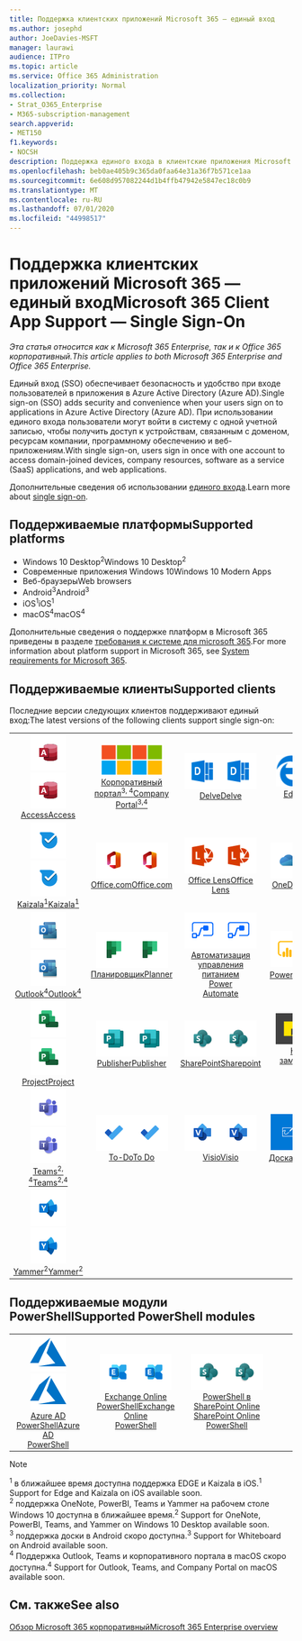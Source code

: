 ```yaml
---
title: Поддержка клиентских приложений Microsoft 365 — единый вход
ms.author: josephd
author: JoeDavies-MSFT
manager: laurawi
audience: ITPro
ms.topic: article
ms.service: Office 365 Administration
localization_priority: Normal
ms.collection:
- Strat_O365_Enterprise
- M365-subscription-management
search.appverid:
- MET150
f1.keywords:
- NOCSH
description: Поддержка единого входа в клиентские приложения Microsoft 365.
ms.openlocfilehash: beb0ae405b9c365da0faa64e31a36f7b571ce1aa
ms.sourcegitcommit: 6e608d957082244d1b4ffb47942e5847ec18c0b9
ms.translationtype: MT
ms.contentlocale: ru-RU
ms.lasthandoff: 07/01/2020
ms.locfileid: "44998517"
---
```

# <a name="microsoft-365-client-app-support--single-sign-on"></a><span data-ttu-id="7793a-103">Поддержка клиентских приложений Microsoft 365 — единый вход</span><span class="sxs-lookup"><span data-stu-id="7793a-103">Microsoft 365 Client App Support — Single Sign-On</span></span>

<span data-ttu-id="7793a-104">*Эта статья относится как к Microsoft 365 Enterprise, так и к Office 365 корпоративный.*</span><span class="sxs-lookup"><span data-stu-id="7793a-104">*This article applies to both Microsoft 365 Enterprise and Office 365 Enterprise.*</span></span>

<span data-ttu-id="7793a-105">Единый вход (SSO) обеспечивает безопасность и удобство при входе пользователей в приложения в Azure Active Directory (Azure AD).</span><span class="sxs-lookup"><span data-stu-id="7793a-105">Single sign-on (SSO) adds security and convenience when your users sign on to applications in Azure Active Directory (Azure AD).</span></span> <span data-ttu-id="7793a-106">При использовании единого входа пользователи могут войти в систему с одной учетной записью, чтобы получить доступ к устройствам, связанным с доменом, ресурсам компании, программному обеспечению и веб-приложениям.</span><span class="sxs-lookup"><span data-stu-id="7793a-106">With single sign-on, users sign in once with one account to access domain-joined devices, company resources, software as a service (SaaS) applications, and web applications.</span></span>

<span data-ttu-id="7793a-107">Дополнительные сведения об использовании [единого входа](https://docs.microsoft.com/azure/active-directory/manage-apps/what-is-single-sign-on).</span><span class="sxs-lookup"><span data-stu-id="7793a-107">Learn more about [single sign-on](https://docs.microsoft.com/azure/active-directory/manage-apps/what-is-single-sign-on).</span></span>

## <a name="supported-platforms"></a><span data-ttu-id="7793a-108">Поддерживаемые платформы</span><span class="sxs-lookup"><span data-stu-id="7793a-108">Supported platforms</span></span>

 - <span data-ttu-id="7793a-109">Windows 10 Desktop<sup>2</sup></span><span class="sxs-lookup"><span data-stu-id="7793a-109">Windows 10 Desktop<sup>2</sup></span></span>
 - <span data-ttu-id="7793a-110">Современные приложения Windows 10</span><span class="sxs-lookup"><span data-stu-id="7793a-110">Windows 10 Modern Apps</span></span>
 - <span data-ttu-id="7793a-111">Веб-браузеры</span><span class="sxs-lookup"><span data-stu-id="7793a-111">Web browsers</span></span>
 - <span data-ttu-id="7793a-112">Android<sup>3</sup></span><span class="sxs-lookup"><span data-stu-id="7793a-112">Android<sup>3</sup></span></span>
 - <span data-ttu-id="7793a-113">iOS<sup>1</sup></span><span class="sxs-lookup"><span data-stu-id="7793a-113">iOS<sup>1</sup></span></span>
 - <span data-ttu-id="7793a-114">macOS<sup>4</sup></span><span class="sxs-lookup"><span data-stu-id="7793a-114">macOS<sup>4</sup></span></span>

<span data-ttu-id="7793a-115">Дополнительные сведения о поддержке платформ в Microsoft 365 приведены в разделе [требования к системе для microsoft 365](https://products.office.com/office-system-requirements).</span><span class="sxs-lookup"><span data-stu-id="7793a-115">For more information about platform support in Microsoft 365, see [System requirements for Microsoft 365](https://products.office.com/office-system-requirements).</span></span>

## <a name="supported-clients"></a><span data-ttu-id="7793a-116">Поддерживаемые клиенты</span><span class="sxs-lookup"><span data-stu-id="7793a-116">Supported clients</span></span>

<span data-ttu-id="7793a-117">Последние версии следующих клиентов поддерживают единый вход:</span><span class="sxs-lookup"><span data-stu-id="7793a-117">The latest versions of the following clients support single sign-on:</span></span>

| | | | | | |
|:---:|:---:|:---:|:---:|:---:|:---:|
| <span data-ttu-id="7793a-118">![Значок Access](media/o365-access-64x64.png)</span><span class="sxs-lookup"><span data-stu-id="7793a-118">![Access icon](media/o365-access-64x64.png)</span></span> <br> [<span data-ttu-id="7793a-119">Access</span><span class="sxs-lookup"><span data-stu-id="7793a-119">Access</span></span>](https://products.office.com/access) | <span data-ttu-id="7793a-120">![Значок портала компании](media/o365-microsoft-64x64.png)</span><span class="sxs-lookup"><span data-stu-id="7793a-120">![Company portal icon](media/o365-microsoft-64x64.png)</span></span> <br> [<span data-ttu-id="7793a-121">Корпоративный <br> портал<sup>3, 4</sup></span><span class="sxs-lookup"><span data-stu-id="7793a-121">Company <br> Portal<sup>3,4</sup> </span></span>](https://docs.microsoft.com/intune-user-help/sign-in-to-the-company-portal) | <span data-ttu-id="7793a-122">![Значок delve](media/o365-delve-64x64.png)</span><span class="sxs-lookup"><span data-stu-id="7793a-122">![Delve icon](media/o365-delve-64x64.png)</span></span> <br> [<span data-ttu-id="7793a-123">Delve</span><span class="sxs-lookup"><span data-stu-id="7793a-123">Delve</span></span>](https://products.office.com/business/intelligent-search) | <span data-ttu-id="7793a-124">![Значок пограничного сервера](media/o365-edge-64x64.png)</span><span class="sxs-lookup"><span data-stu-id="7793a-124">![Edge icon](media/o365-edge-64x64.png)</span></span> <br> [<span data-ttu-id="7793a-125">Edge<sup>1</sup></span><span class="sxs-lookup"><span data-stu-id="7793a-125">Edge<sup>1</sup></span></span>](https://www.microsoft.com/windows/microsoft-edge) | <span data-ttu-id="7793a-126">![Значок Excel](media/o365-excel-64x64.png)</span><span class="sxs-lookup"><span data-stu-id="7793a-126">![Excel icon](media/o365-excel-64x64.png)</span></span> <br> [<span data-ttu-id="7793a-127">Excel</span><span class="sxs-lookup"><span data-stu-id="7793a-127">Excel</span></span>](https://products.office.com/excel) 
| <span data-ttu-id="7793a-128">![Значок Kaizala](media/o365-kaizala-64x64.png)</span><span class="sxs-lookup"><span data-stu-id="7793a-128">![Kaizala icon](media/o365-kaizala-64x64.png)</span></span> <br> [<span data-ttu-id="7793a-129">Kaizala<sup>1</sup></span><span class="sxs-lookup"><span data-stu-id="7793a-129">Kaizala<sup>1</sup></span></span>](https://products.office.com/en/business/microsoft-kaizala) | <span data-ttu-id="7793a-130">![Значок Office.com](media/o365-office-64x64.png)</span><span class="sxs-lookup"><span data-stu-id="7793a-130">![Office.com icon](media/o365-office-64x64.png)</span></span> <br> [<span data-ttu-id="7793a-131">Office.com</span><span class="sxs-lookup"><span data-stu-id="7793a-131">Office.com</span></span>](https://www.office.com/) | <span data-ttu-id="7793a-132">![Значок лупы](media/o365-lens-64x64.png)</span><span class="sxs-lookup"><span data-stu-id="7793a-132">![Lens icon](media/o365-lens-64x64.png)</span></span> <br> [<span data-ttu-id="7793a-133">Office Lens</span><span class="sxs-lookup"><span data-stu-id="7793a-133">Office Lens</span></span>](https://www.microsoft.com/p/office-lens/9wzdncrfj3t8?activetab=pivot%3Aoverviewtab) | <span data-ttu-id="7793a-134">![Значок OneDrive для бизнеса](media/o365-OneDrive-64x64.png)</span><span class="sxs-lookup"><span data-stu-id="7793a-134">![OneDrive for Business icon](media/o365-OneDrive-64x64.png)</span></span> <br> [<span data-ttu-id="7793a-135">OneDrive</span><span class="sxs-lookup"><span data-stu-id="7793a-135">OneDrive</span></span>](https://products.office.com/onedrive-for-business/online-cloud-storage) | <span data-ttu-id="7793a-136">![Значок OneNote](media/o365-OneNote-64x64.png)</span><span class="sxs-lookup"><span data-stu-id="7793a-136">![OneNote icon](media/o365-OneNote-64x64.png)</span></span> <br> [<span data-ttu-id="7793a-137">OneNote<sup>2</sup></span><span class="sxs-lookup"><span data-stu-id="7793a-137">OneNote<sup>2</sup></span></span>](https://products.office.com/onenote) 
| <span data-ttu-id="7793a-138">![Значок Outlook](media/o365-outlook-64x64.png)</span><span class="sxs-lookup"><span data-stu-id="7793a-138">![Outlook icon](media/o365-outlook-64x64.png)</span></span> <br> [<span data-ttu-id="7793a-139">Outlook<sup>4</sup></span><span class="sxs-lookup"><span data-stu-id="7793a-139">Outlook<sup>4</sup></span></span>](https://products.office.com/outlook) | <span data-ttu-id="7793a-140">![Значок Планировщика](media/o365-planner-64x64.png)</span><span class="sxs-lookup"><span data-stu-id="7793a-140">![Planner icon](media/o365-planner-64x64.png)</span></span> <br> [<span data-ttu-id="7793a-141">Планировщик</span><span class="sxs-lookup"><span data-stu-id="7793a-141">Planner</span></span>](https://products.office.com/business/task-management-software) | <span data-ttu-id="7793a-142">![Значок автоматизированного управления питанием](media/o365-flow-64x64.png)</span><span class="sxs-lookup"><span data-stu-id="7793a-142">![Power Automate icon](media/o365-flow-64x64.png)</span></span> <br> [<span data-ttu-id="7793a-143">Автоматизация управления питанием <br></span><span class="sxs-lookup"><span data-stu-id="7793a-143">Power <br> Automate</span></span>](https://flow.microsoft.com) | <span data-ttu-id="7793a-144">![Значок PowerBI](media/o365-powerbi-64x64.png)</span><span class="sxs-lookup"><span data-stu-id="7793a-144">![PowerBI icon](media/o365-powerbi-64x64.png)</span></span> <br> [<span data-ttu-id="7793a-145">Power BI<sup>2</sup></span><span class="sxs-lookup"><span data-stu-id="7793a-145">Power BI<sup>2</sup></span></span>](https://powerbi.microsoft.com)| <span data-ttu-id="7793a-146">![Значок PowerPoint](media/o365-powerpoint-64x64.png)</span><span class="sxs-lookup"><span data-stu-id="7793a-146">![PowerPoint icon](media/o365-powerpoint-64x64.png)</span></span> <br> [<span data-ttu-id="7793a-147">PowerPoint</span><span class="sxs-lookup"><span data-stu-id="7793a-147">PowerPoint</span></span>](https://products.office.com/powerpoint) 
| <span data-ttu-id="7793a-148">![Значок Project](media/o365-project-64x64.png)</span><span class="sxs-lookup"><span data-stu-id="7793a-148">![Project icon](media/o365-project-64x64.png)</span></span> <br> [<span data-ttu-id="7793a-149">Project</span><span class="sxs-lookup"><span data-stu-id="7793a-149">Project</span></span>](https://products.office.com/project) | <span data-ttu-id="7793a-150">![Значок Publisher](media/o365-publisher-64x64.png)</span><span class="sxs-lookup"><span data-stu-id="7793a-150">![Publisher icon](media/o365-publisher-64x64.png)</span></span> <br> [<span data-ttu-id="7793a-151">Publisher</span><span class="sxs-lookup"><span data-stu-id="7793a-151">Publisher</span></span>](https://products.office.com/publisher) | <span data-ttu-id="7793a-152">![Значок SharePoint](media/o365-sharepoint-64x64.png)</span><span class="sxs-lookup"><span data-stu-id="7793a-152">![SharePoint icon](media/o365-sharepoint-64x64.png)</span></span> <br> [<span data-ttu-id="7793a-153">SharePoint</span><span class="sxs-lookup"><span data-stu-id="7793a-153">Sharepoint</span></span>](https://products.office.com/sharepoint) | <span data-ttu-id="7793a-154">![Значок клейких заметок](media/o365-stickynotes-64x64.png)</span><span class="sxs-lookup"><span data-stu-id="7793a-154">![Sticky Notes icon](media/o365-stickynotes-64x64.png)</span></span> <br> [<span data-ttu-id="7793a-155">Клейкие заметки</span><span class="sxs-lookup"><span data-stu-id="7793a-155">Sticky Notes</span></span>](https://www.microsoft.com/p/microsoft-sticky-notes/9nblggh4qghw)  | <span data-ttu-id="7793a-156">![Значок Sway](media/o365-sway-64x64.png)</span><span class="sxs-lookup"><span data-stu-id="7793a-156">![Sway icon](media/o365-sway-64x64.png)</span></span> <br> [<span data-ttu-id="7793a-157">Sway</span><span class="sxs-lookup"><span data-stu-id="7793a-157">Sway</span></span>](https://sway.com) 
| <span data-ttu-id="7793a-158">![Значок Teams](media/o365-teams-64x64.png)</span><span class="sxs-lookup"><span data-stu-id="7793a-158">![Teams icon](media/o365-teams-64x64.png)</span></span> <br> [<span data-ttu-id="7793a-159">Teams<sup>2, 4</sup></span><span class="sxs-lookup"><span data-stu-id="7793a-159">Teams<sup>2,4</sup></span></span>](https://products.office.com/microsoft-teams/group-chat-software) | <span data-ttu-id="7793a-160">![Значок "to do"](media/o365-todo-64x64.png)</span><span class="sxs-lookup"><span data-stu-id="7793a-160">![To Do icon](media/o365-todo-64x64.png)</span></span> <br> [<span data-ttu-id="7793a-161">To-Do</span><span class="sxs-lookup"><span data-stu-id="7793a-161">To Do</span></span>](https://todo.microsoft.com) | <span data-ttu-id="7793a-162">![Значок Visio](media/o365-visio-64x64.png)</span><span class="sxs-lookup"><span data-stu-id="7793a-162">![Visio icon](media/o365-visio-64x64.png)</span></span> <br> [<span data-ttu-id="7793a-163">Visio</span><span class="sxs-lookup"><span data-stu-id="7793a-163">Visio</span></span>](https://products.office.com/visio/flowchart-software) | <span data-ttu-id="7793a-164">![Значок Доски](media/o365-whiteboard-64x64.png)</span><span class="sxs-lookup"><span data-stu-id="7793a-164">![Whiteboard icon](media/o365-whiteboard-64x64.png)</span></span> <br> [<span data-ttu-id="7793a-165">Доска<sup>3</sup></span><span class="sxs-lookup"><span data-stu-id="7793a-165">Whiteboard<sup>3</sup></span></span>](https://whiteboard.microsoft.com/) | <span data-ttu-id="7793a-166">![Значок Word](media/o365-word-64x64.png)</span><span class="sxs-lookup"><span data-stu-id="7793a-166">![Word icon](media/o365-word-64x64.png)</span></span> <br> [<span data-ttu-id="7793a-167">Word</span><span class="sxs-lookup"><span data-stu-id="7793a-167">Word</span></span>](https://products.office.com/word) 
| <span data-ttu-id="7793a-168">![Значок Yammer](media/o365-yammer-64x64.png)</span><span class="sxs-lookup"><span data-stu-id="7793a-168">![Yammer icon](media/o365-yammer-64x64.png)</span></span> <br> [<span data-ttu-id="7793a-169">Yammer<sup>2</sup></span><span class="sxs-lookup"><span data-stu-id="7793a-169">Yammer<sup>2</sup></span></span>](https://products.office.com/yammer/yammer-overview) |

## <a name="supported-powershell-modules"></a><span data-ttu-id="7793a-170">Поддерживаемые модули PowerShell</span><span class="sxs-lookup"><span data-stu-id="7793a-170">Supported PowerShell modules</span></span>

| | | | | | |
|:---:|:---:|:---:|:---:|:---:|:---:|
| <span data-ttu-id="7793a-171">![Значок Azure](media/o365-azure-64x64.png)</span><span class="sxs-lookup"><span data-stu-id="7793a-171">![Azure icon](media/o365-azure-64x64.png)</span></span> <br> [<span data-ttu-id="7793a-172">Azure AD <br> PowerShell</span><span class="sxs-lookup"><span data-stu-id="7793a-172">Azure AD <br> PowerShell</span></span>](https://docs.microsoft.com/powershell/azure/active-directory/overview?view=azureadps-2.0) | <span data-ttu-id="7793a-173">![Значок Exchange](media/o365-exchange-64x64.png)</span><span class="sxs-lookup"><span data-stu-id="7793a-173">![Exchange icon](media/o365-exchange-64x64.png)</span></span> <br> [<span data-ttu-id="7793a-174">Exchange Online <br> PowerShell</span><span class="sxs-lookup"><span data-stu-id="7793a-174">Exchange Online <br> PowerShell</span></span>](https://docs.microsoft.com/powershell/exchange/exchange-online/exchange-online-powershell?view=exchange-ps) | <span data-ttu-id="7793a-175">![Значок SharePoint](media/o365-sharepoint-64x64.png)</span><span class="sxs-lookup"><span data-stu-id="7793a-175">![SharePoint icon](media/o365-sharepoint-64x64.png)</span></span> <br> [<span data-ttu-id="7793a-176">PowerShell в SharePoint Online <br></span><span class="sxs-lookup"><span data-stu-id="7793a-176">SharePoint Online <br> PowerShell</span></span>](https://docs.microsoft.com/powershell/sharepoint/sharepoint-online/connect-sharepoint-online)

> [!NOTE]
> <span data-ttu-id="7793a-177"><sup>1</sup> в ближайшее время доступна поддержка EDGE и Kaizala в iOS.</span><span class="sxs-lookup"><span data-stu-id="7793a-177"><sup>1</sup> Support for Edge and Kaizala on iOS available soon.</span></span> <br>
> <span data-ttu-id="7793a-178"><sup>2</sup> поддержка OneNote, PowerBI, Teams и Yammer на рабочем столе Windows 10 доступна в ближайшее время.</span><span class="sxs-lookup"><span data-stu-id="7793a-178"><sup>2</sup> Support for OneNote, PowerBI, Teams, and Yammer on Windows 10 Desktop available soon.</span></span> <br>
> <span data-ttu-id="7793a-179"><sup>3</sup> поддержка доски в Android скоро доступна.</span><span class="sxs-lookup"><span data-stu-id="7793a-179"><sup>3</sup> Support for Whiteboard on Android available soon.</span></span> <br>
> <span data-ttu-id="7793a-180"><sup>4</sup> Поддержка Outlook, Teams и корпоративного портала в macOS скоро доступна.</span><span class="sxs-lookup"><span data-stu-id="7793a-180"><sup>4</sup> Support for Outlook, Teams, and Company Portal on macOS available soon.</span></span> <br>

## <a name="see-also"></a><span data-ttu-id="7793a-181">См. также</span><span class="sxs-lookup"><span data-stu-id="7793a-181">See also</span></span>

[<span data-ttu-id="7793a-182">Обзор Microsoft 365 корпоративный</span><span class="sxs-lookup"><span data-stu-id="7793a-182">Microsoft 365 Enterprise overview</span></span>](https://docs.microsoft.com/microsoft-365/enterprise/microsoft-365-overview)
